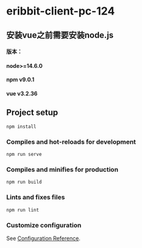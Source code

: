 # eribbit-client-pc-124

## 安装vue之前需要安装node.js 
#### 版本：
#### node>=14.6.0 
#### npm v9.0.1 
#### vue v3.2.36

## Project setup
```
npm install
```

### Compiles and hot-reloads for development
```
npm run serve
```

### Compiles and minifies for production
```
npm run build
```

### Lints and fixes files
```
npm run lint
```

### Customize configuration
See [Configuration Reference](https://cli.vuejs.org/config/).
